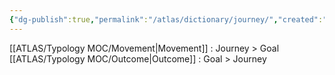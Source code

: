 ```yaml
---
{"dg-publish":true,"permalink":"/atlas/dictionary/journey/","created":"","updated":""}
---
```



[[ATLAS/Typology MOC/Movement\|Movement]] : Journey > Goal
[[ATLAS/Typology MOC/Outcome\|Outcome]] : Goal > Journey